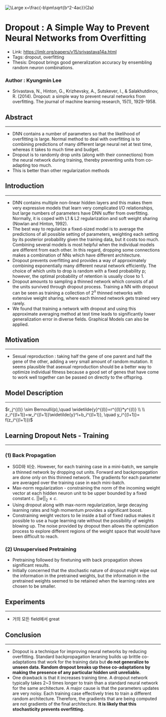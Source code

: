 ![\Large x=\frac{-b\pm\sqrt{b^2-4ac}}{2a}](https://latex.codecogs.com/svg.latex?\Large&space;x=\frac{-b\pm\sqrt{b^2-4ac}}{2a}) 

# Dropout : A Simple Way to Prevent Neural Networks from Overfitting

- Link: https://jmlr.org/papers/v15/srivastava14a.html
- Tags: dropout, overfitting
- Thesis: Dropout brings good generalization accuracy by ensembling random neuron combinations.

### Author : Kyungmin Lee

- Srivastava, N., Hinton, G., Krizhevsky, A., Sutskever, I., & Salakhutdinov, R. (2014). Dropout: a simple way to prevent neural networks from overfitting. The journal of machine learning research, 15(1), 1929-1958.

## Abstract

---

- DNN contains a number of parameters so that the likelihood of overfitting is large. Normal method to deal with overfitting is to combining predictions of many different large neural net at test time, whereas it takes to much time and budget.
- Dropout is to randomly drop units (along with their connections) from the neural network during training, thereby preventing units from co-adapting too much.
- This is better than other regularization methods

## Introduction

---

- DNN contains multiple non-linear hidden layers and this makes them very expressive models that learn very complicated I/O relationships, but large numbers of parameters have DNN suffer from overfitting. Normally, it is coped with L1 & L2 regularization and soft weight sharing (Nowlan and Hinton, 1992).
- The best way to regularize a fixed-sized model is to average the predictions of all possible setting of parameters, weighting each setting by its posterior probability given the training data, but it costs too much. Combining several models is most helpful when the individual models are different from each other. In this regard, dropping some connections makes a combination of NNs which have different architecture.
- Dropout prevents overfitting and provides a way of approximately combining exponentially many different neural network efficiently. The choice of which units to drop is random with a fixed probability p; however, the optimal probability of retention is usually close to 1.
- Dropout amounts to sampling a thinned network which consists of all the units survived through dropout process. Training a NN with dropout can be seen as training a collection of $2^n$ thinned networks with extensive weight sharing, where each thinned network gets trained very rarely.
- We found that training a network with dropout and using this approximate averaging method at test time leads to significantly lower generalization error in diverse fields. Graphical Models can also be applied.

## Motivation

---

- Sexual reproduction : taking half the gene of one parent and half the gene of the other, adding a very small amount of random mutation. It seems plausible that asexual reproduction should be a better way to optimize individual fitness because a good set of genes that have come to work well together can be passed on directly to the offspring.

## Model Description

---

$r_j^{(l)} \sim Bernoulli(p),\quad \widetilde{y}^{(l)}=r^{(l)}*y^{(l)} \\ \\ z_i^{(l+1)}=w_i^{(l+1)}\widetilde{y}^l+b_i^{(l+1)}, \quad y_i^{(l+1)}= f(z_i^{(l+1)})$

## Learning Dropout Nets - Training

---

### (1) Back Propagation

- SGD와 비슷. However, for each training case in a mini-batch, we sample a thinned network by dropping out units. Forward and backpropagation are done only on this thinned network. The gradients for each parameter are averaged over the training case in each mini-batch.
- Max-norm regularization - constraining the norm of the incoming weight vector at each hidden neuron unit to be upper bounded by a fixed constant c. $||w||_2 \leq c$.
- Using dropout along with max-norm regularization, large decaying learning rates and high momentum provides a significant boost.
- Constraining weight vectors to lie inside a ball of fixed radius makes it possible to use a huge learning rate without the possibility of weights blowing up. The noise provided by dropout then allows the optimization process to explore different regions of the weight space that would have been difficult to reach.

### (2) Unsupervised Pretraining

- Pretraining followed by finetuning with back propagation shows significant results.
- Initially concerned that the stochastic nature of dropout might wipe out the information in the pretrained weights, but the information in the pretrained weights seemed to be retained when the learning rates are chosen to be smaller.

## Experiments

---

- 거의 모든 field에서 great

## Conclusion

---

- Dropout is a technique for improving neural networks by reducing overfitting. Standard backpropagation leraning builds up brittle co-adaptations that work for the training data but **do not generalize to unseen data. Random dropout breaks up these co-adaptations by making the presence of any particular hidden unit unreliable.**
- One drawback is that it increases training time. A dropout network typically takes 2~3 times longer to train than a standard neural network for the same architecture. A major cause is that the parameters updates are very noisy. Each training case effectively tries to train a different random architecture. Therefore, the gradients that are being computed are not gradients of the final architecture. **It is likely that this stochasticity prevents overfitting.**
